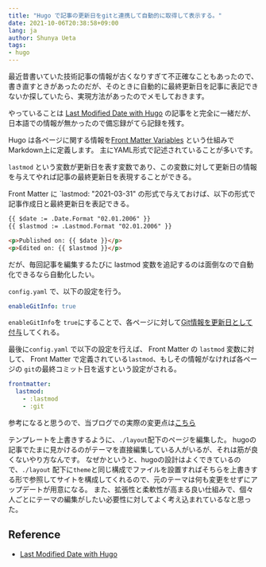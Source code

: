 ```yaml
---
title: "Hugo で記事の更新日をgitと連携して自動的に取得して表示する。"
date: 2021-10-06T20:38:58+09:00
lang: ja
author: Shunya Ueta
tags:
- hugo
---
```


最近昔書いていた技術記事の情報が古くなりすぎて不正確なこともあったので、書き直すときがあったのだが、そのときに自動的に最終更新日を記事に表記できないか探していたら、実現方法があったのでメモしておきます。

やっていることは
[Last Modified Date with Hugo](https://www.andrewjstevens.com/posts/2021/03/last-modified-date-with-hugo/)
の記事をと完全に一緒だが、日本語での情報が無かったので備忘録がてら記録を残す。


Hugo は各ページに関する情報を[Front Matter Variables](https://gohugo.io/content-management/front-matter/#front-matter-variables) という仕組みでMarkdown上に定義します。
主にYAML形式で記述されていることが多いです。

`lastmod` という変数が更新日を表す変数であり、この変数に対して更新日の情報を与えてやれば記事の最終更新日を表現することができる。

Front Matter に `lastmod: "2021-03-31" の形式で与えておけば、以下の形式で記事作成日と最終更新日を表記できる。

```html
{{ $date := .Date.Format "02.01.2006" }}
{{ $lastmod := .Lastmod.Format "02.01.2006" }}

<p>Published on: {{ $date }}</p>
<p>Edited on: {{ $lastmod }}</p>
````

だが、毎回記事を編集するたびに lastmod 変数を追記するのは面倒なので自動化できるなら自動化したい。

`config.yaml` で、以下の設定を行う。

```yaml
enableGitInfo: true
```

`enableGitInfo`を `true`にすることで、各ページに対して[Git情報を更新日として付与](https://gohugo.io/getting-started/configuration/#enablegitinfo)してくれる。

最後に`config.yaml` で以下の設定を行えば、 Front Matter の `lastmod` 変数に対して、 Front Matter で定義されている`lastmod`、もしその情報がなければ各ページの `git`の最終コミット日を返すという設定がされる。


```yaml
frontmatter:
  lastmod:
    - :lastmod
    - :git
```

参考になると思うので、当ブログでの実際の変更点は[こちら](https://github.com/hurutoriya/hurutoriya.github.io/commit/cc2f2916fe87dcad4f300109edc8606700899c72)

テンプレートを上書きするように、`./layout`配下のページを編集した。
hugoの記事でたまに見かけるのがテーマを直接編集している人がいるが、それは筋が良くないやり方なんです。
なぜかというと、hugoの設計はよくできているので、`./layout` 配下に`theme`と同じ構成でファイルを設置すればそちらを上書きする形で参照してサイトを構成してくれるので、元のテーマは何も変更をせずにアップデートが用意になる。
また、拡張性と柔軟性が高まる良い仕組みで、個々人ごとにテーマの編集がしたい必要性に対してよく考え込まれているなと思った。

## Reference

- [Last Modified Date with Hugo](https://www.andrewjstevens.com/posts/2021/03/last-modified-date-with-hugo/)